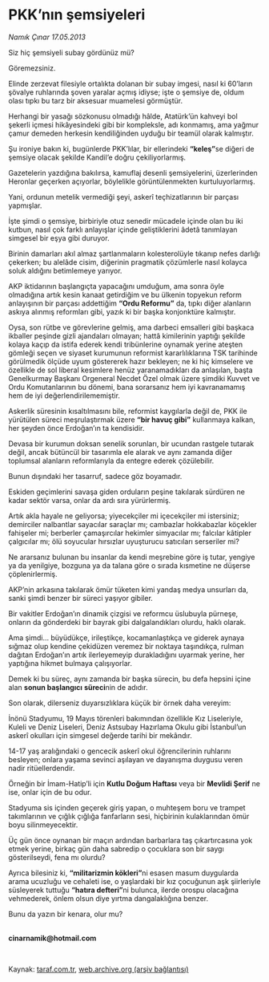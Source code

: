 # PKK’nın şemsiyeleri

*Namık Çınar 17.05.2013*

<div class="yazi"><p>Siz hiç şemsiyeli subay gördünüz mü?</p>
<p>Göremezsiniz.</p>
<p>Elinde zerzevat filesiyle ortalıkta dolanan bir subay imgesi, nasıl ki 60’ların şövalye ruhlarında şoven yaralar açmış idiyse; işte o şemsiye de, oldum olası tıpkı bu tarz bir aksesuar muamelesi görmüştür.</p>
<p>Herhangi bir yasağı sözkonusu olmadığı hâlde, Atatürk’ün kahveyi bol şekerli içmesi hikâyesindeki gibi bir kompleksle, adı konmamış, ama yağmur çamur demeden herkesin kendiliğinden uyduğu bir teamül olarak kalmıştır.</p>
<p>Şu ironiye bakın ki, bugünlerde PKK’lılar, bir ellerindeki <b>“keleş”</b>se diğeri de şemsiye olacak şekilde Kandil’e doğru çekiliyorlarmış.</p>
<p>Gazetelerin yazdığına bakılırsa, kamuflaj desenli şemsiyelerini, üzerlerinden Heronlar geçerken açıyorlar, böylelikle görüntülenmekten kurtuluyorlarmış.</p>
<p>Yani, ordunun metelik vermediği şeyi, askerî teçhizatlarının bir parçası yapmışlar.</p>
<p>İşte şimdi o şemsiye, birbiriyle otuz senedir mücadele içinde olan bu iki kutbun, nasıl çok farklı anlayışlar içinde geliştiklerini âdetâ tanımlayan simgesel bir eşya gibi duruyor.</p>
<p>Birinin damarları akıl almaz şartlanmaların kolesterolüyle tıkanıp nefes darlığı çekerken; bu alelâde cisim, diğerinin pragmatik çözümlerle nasıl kolayca soluk aldığını betimlemeye yarıyor.</p>
<p>AKP iktidarının başlangıçta yapacağını umduğum, ama sonra öyle olmadığına artık kesin kanaat getirdiğim ve bu ülkenin topyekun reform anlayışının bir parçası addettiğim <b>“Ordu Reformu”</b> da, tıpkı diğer alanların askıya alınmış reformları gibi, yazık ki bir başka konjonktüre kalmıştır.</p>
<p>Oysa, son rütbe ve görevlerine gelmiş, ama darbeci emsalleri gibi başkaca ikballer peşinde gizli ajandaları olmayan; hattâ kimilerinin yaptığı şekilde kolaya kaçıp da istifa ederek kendi tribünlerine oynamak yerine ateşten gömleği seçen ve siyaset kurumunun reformist kararlılıklarına TSK tarihinde görülmedik ölçüde uyum göstererek hazır bekleyen; ne ki hiç kimselere ve özellikle de sol liberal kesimlere henüz yaranamadıkları da anlaşılan, başta Genelkurmay Başkanı Orgeneral Necdet Özel olmak üzere şimdiki Kuvvet ve Ordu Komutanlarının bu dönemi, bana sorarsanız hem iyi kavranamamış hem de iyi değerlendirilememiştir.</p>
<p>Askerlik süresinin kısaltılmasını bile, reformist kaygılarla değil de, PKK ile yürütülen süreci meşrulaştırmak üzere <b>“bir havuç gibi”</b> kullanmaya kalkan, her şeyden önce Erdoğan’ın ta kendisidir.</p>
<p>Devasa bir kurumun doksan senelik sorunları, bir ucundan rastgele tutarak değil, ancak bütüncül bir tasarımla ele alarak ve aynı zamanda diğer toplumsal alanların reformlarıyla da entegre ederek çözülebilir.</p>
<p>Bunun dışındaki her tasarruf, sadece göz boyamadır.</p>
<p>Eskiden geçimlerini savaşa giden orduların peşine takılarak sürdüren ne kadar sektör varsa, onlar da ardı sıra yürürlermiş.</p>
<p>Artık akla hayale ne geliyorsa; yiyecekçiler mi içecekçiler mi istersiniz; demirciler nalbantlar sayacılar saraçlar mı; cambazlar hokkabazlar köçekler fahişeler mi; berberler çamaşırcılar hekimler simyacılar mı; falcılar kâtipler çalgıcılar mı; ölü soyucular hırsızlar uyuşturucu satıcıları serseriler mi?</p>
<p>Ne ararsanız bulunan bu insanlar da kendi meşrebine göre iş tutar, yengiye ya da yenilgiye, bozguna ya da talana göre o sırada kısmetine ne düşerse çöplenirlermiş.</p>
<p>AKP’nin arkasına takılarak ömür tüketen kimi yandaş medya unsurları da, sanki şimdi benzer bir süreci yaşıyor gibiler.</p>
<p>Bir vakitler Erdoğan’ın dinamik çizgisi ve reformcu üslubuyla pürneşe, onların da gönderdeki bir bayrak gibi dalgalandıkları olurdu, haklı olarak.</p>
<p>Ama şimdi... büyüdükçe, irileştikçe, kocamanlaştıkça ve giderek aynaya sığmaz olup kendine çekidüzen veremez bir noktaya taşındıkça, rulman dağıtan Erdoğan’ın artık ilerleyemeyip durakladığını uyarmak yerine, her yaptığına hikmet bulmaya çalışıyorlar.</p>
<p>Demek ki bu süreç, aynı zamanda bir başka sürecin, bu defa hepsini içine alan <b>sonun başlangıcı</b> <b>süreci</b>nin de adıdır.</p>
<p>Son olarak, dilerseniz duyarsızlıklara küçük bir örnek daha vereyim:</p>
<p>İnönü Stadyumu, 19 Mayıs törenleri bakımından özellikle Kız Liseleriyle, Kuleli ve Deniz Liseleri, Deniz Astsubay Hazırlama Okulu gibi İstanbul’un askerî okulları için simgesel değerde tarihi bir mekândır.</p>
<p>14-17 yaş aralığındaki o gencecik askerî okul öğrencilerinin ruhlarını besleyen; onlara yaşama sevinci aşılayan ve dayanışma duygusu veren nadir ritüellerdendir.</p>
<p>Örneğin bir İmam-Hatip’li için <b>Kutlu Doğum Haftası</b> veya bir <b>Mevlidi Şerif</b> ne ise, onlar için de bu odur.</p>
<p>Stadyuma sis içinden geçerek giriş yapan, o muhteşem boru ve trampet takımlarının ve çığlık çığlığa fanfarların sesi, hiçbirinin kulaklarından ömür boyu silinmeyecektir.</p>
<p>Üç gün önce oynanan bir maçın ardından barbarlara taş çıkartırcasına yok etmek yerine, birkaç gün daha sabredip o çocuklara son bir saygı gösterilseydi, fena mı olurdu?</p>
<p>Ayrıca bilesiniz ki, <b>“militarizmin kökleri”</b>ni esasen masum duygularda arama ucuzluğu ve cehaleti ise, o yaşlardaki bir kız çocuğunun aşk şiirleriyle süsleyerek tuttuğu <b>“hatıra defteri”</b>ni bulunca, ilerde orospu olacağına vehmederek, önlem olsun diye yırtma dangalaklığına benzer.</p>
<p>Bunu da yazın bir kenara, olur mu?</p><b>
<p><br/>cinarnamik@hotmail.com</p>
<p></p></b> 
</div>

Kaynak: [taraf.com.tr](http://www.taraf.com.tr:80/namik-cinar/makale-pkk-nin-semsiyeleri.htm), [web.archive.org (arşiv bağlantısı)](http://web.archive.org/web/20130609210822/http://www.taraf.com.tr:80/namik-cinar/makale-pkk-nin-semsiyeleri.htm)
